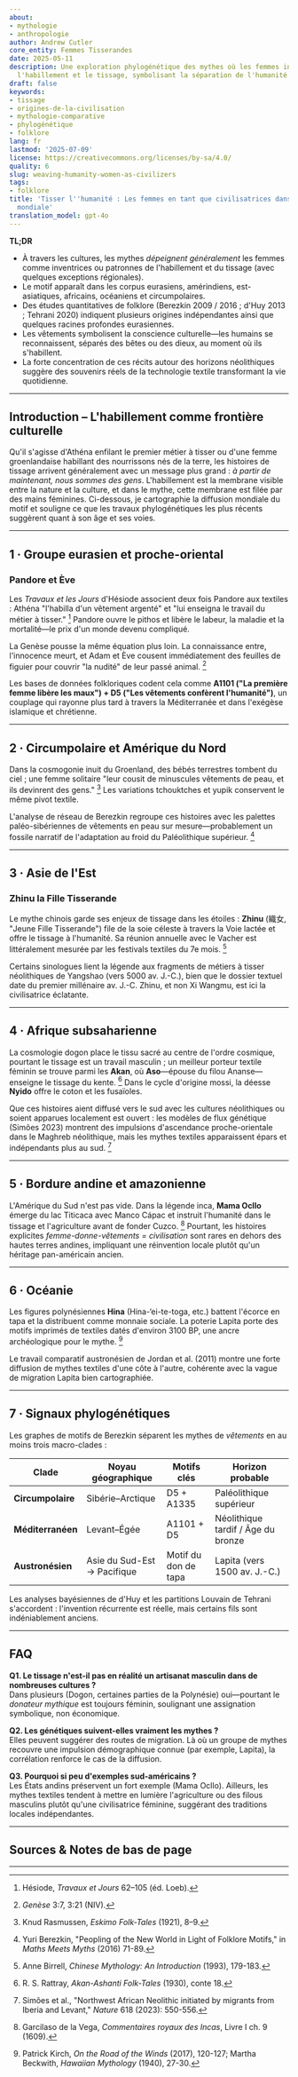 ```yaml
---
about:
- mythologie
- anthropologie
author: Andrew Cutler
core_entity: Femmes Tisserandes
date: 2025-05-11
description: Une exploration phylogénétique des mythes où les femmes introduisent
  l'habillement et le tissage, symbolisant la séparation de l'humanité de la nature.
draft: false
keywords:
- tissage
- origines-de-la-civilisation
- mythologie-comparative
- phylogénétique
- folklore
lang: fr
lastmod: '2025-07-09'
license: https://creativecommons.org/licenses/by-sa/4.0/
quality: 6
slug: weaving-humanity-women-as-civilizers
tags:
- folklore
title: 'Tisser l''humanité : Les femmes en tant que civilisatrices dans la mythologie
  mondiale'
translation_model: gpt-4o
---
```


**TL;DR**

- À travers les cultures, les mythes *dépeignent généralement* les femmes comme inventrices ou patronnes de l'habillement et du tissage (avec quelques exceptions régionales).
- Le motif apparaît dans les corpus eurasiens, amérindiens, est-asiatiques, africains, océaniens et circumpolaires.
- Des études quantitatives de folklore (Berezkin 2009 / 2016 ; d'Huy 2013 ; Tehrani 2020) indiquent plusieurs origines indépendantes ainsi que quelques racines profondes eurasiennes.
- Les vêtements symbolisent la conscience culturelle—les humains se reconnaissent, séparés des bêtes ou des dieux, au moment où ils s'habillent.
- La forte concentration de ces récits autour des horizons néolithiques suggère des souvenirs réels de la technologie textile transformant la vie quotidienne.

---

## Introduction – L'habillement comme frontière culturelle

Qu'il s'agisse d'Athéna enfilant le premier métier à tisser ou d'une femme groenlandaise habillant des nourrissons nés de la terre, les histoires de tissage arrivent généralement avec un message plus grand : *à partir de maintenant, nous sommes des gens*. L'habillement est la membrane visible entre la nature et la culture, et dans le mythe, cette membrane est filée par des mains féminines. Ci-dessous, je cartographie la diffusion mondiale du motif et souligne ce que les travaux phylogénétiques les plus récents suggèrent quant à son âge et ses voies.

---

## 1 · Groupe eurasien et proche-oriental

### Pandore et Ève

Les *Travaux et les Jours* d'Hésiode associent deux fois Pandore aux textiles : Athéna "l'habilla d'un vêtement argenté" et "lui enseigna le travail du métier à tisser." [^1] Pandore ouvre le pithos et libère le labeur, la maladie et la mortalité—le prix d'un monde devenu compliqué.

La Genèse pousse la même équation plus loin. La connaissance entre, l'innocence meurt, et Adam et Ève cousent immédiatement des feuilles de figuier pour couvrir "la nudité" de leur passé animal. [^2]

Les bases de données folkloriques codent cela comme **A1101 ("La première femme libère les maux") + D5 ("Les vêtements confèrent l'humanité")**, un couplage qui rayonne plus tard à travers la Méditerranée et dans l'exégèse islamique et chrétienne.

---

## 2 · Circumpolaire et Amérique du Nord

Dans la cosmogonie inuit du Groenland, des bébés terrestres tombent du ciel ; une femme solitaire "leur cousit de minuscules vêtements de peau, et ils devinrent des gens." [^3] Les variations tchouktches et yupik conservent le même pivot textile.

L'analyse de réseau de Berezkin regroupe ces histoires avec les palettes paléo-sibériennes de vêtements en peau sur mesure—probablement un fossile narratif de l'adaptation au froid du Paléolithique supérieur. [^4]

---

## 3 · Asie de l'Est

### Zhinu la Fille Tisserande

Le mythe chinois garde ses enjeux de tissage dans les étoiles : **Zhinu** (織女, "Jeune Fille Tisserande") file de la soie céleste à travers la Voie lactée et offre le tissage à l'humanité. Sa réunion annuelle avec le Vacher est littéralement mesurée par les festivals textiles du 7e mois. [^5]

Certains sinologues lient la légende aux fragments de métiers à tisser néolithiques de Yangshao (vers 5000 av. J.-C.), bien que le dossier textuel date du premier millénaire av. J.-C. Zhinu, et non Xi Wangmu, est ici la civilisatrice éclatante.

---

## 4 · Afrique subsaharienne

La cosmologie dogon place le tissu sacré au centre de l'ordre cosmique, pourtant le tissage est un travail masculin ; un meilleur porteur textile féminin se trouve parmi les **Akan**, où **Aso**—épouse du filou Ananse—enseigne le tissage du kente. [^6] Dans le cycle d'origine mossi, la déesse **Nyido** offre le coton et les fusaïoles.

Que ces histoires aient diffusé vers le sud avec les cultures néolithiques ou soient apparues localement est ouvert : les modèles de flux génétique (Simões 2023) montrent des impulsions d'ascendance proche-orientale dans le Maghreb néolithique, mais les mythes textiles apparaissent épars et indépendants plus au sud. [^7]

---

## 5 · Bordure andine et amazonienne

L'Amérique du Sud n'est pas vide. Dans la légende inca, **Mama Ocllo** émerge du lac Titicaca avec Manco Cápac et instruit l'humanité dans le tissage et l'agriculture avant de fonder Cuzco. [^8] Pourtant, les histoires explicites *femme-donne-vêtements = civilisation* sont rares en dehors des hautes terres andines, impliquant une réinvention locale plutôt qu'un héritage pan-américain ancien.

---

## 6 · Océanie

Les figures polynésiennes **Hina** (Hina-‘ei-te-toga, etc.) battent l'écorce en tapa et la distribuent comme monnaie sociale. La poterie Lapita porte des motifs imprimés de textiles datés d'environ 3100 BP, une ancre archéologique pour le mythe. [^9]

Le travail comparatif austronésien de Jordan et al. (2011) montre une forte diffusion de mythes textiles d'une côte à l'autre, cohérente avec la vague de migration Lapita bien cartographiée.

---

## 7 · Signaux phylogénétiques

Les graphes de motifs de Berezkin séparent les mythes de *vêtements* en au moins trois macro-clades :

| Clade | Noyau géographique | Motifs clés | Horizon probable |
|-------|--------------------|------------|------------------|
| **Circumpolaire** | Sibérie–Arctique | D5 + A1335 | Paléolithique supérieur |
| **Méditerranéen** | Levant–Égée | A1101 + D5 | Néolithique tardif / Âge du bronze |
| **Austronésien** | Asie du Sud-Est → Pacifique | Motif du don de tapa | Lapita (vers 1500 av. J.-C.) |

Les analyses bayésiennes de d'Huy et les partitions Louvain de Tehrani s'accordent : l'invention récurrente est réelle, mais certains fils sont indéniablement anciens.

---

## FAQ

**Q1. Le tissage n'est-il pas en réalité un artisanat masculin dans de nombreuses cultures ?**  
Dans plusieurs (Dogon, certaines parties de la Polynésie) oui—pourtant le *donateur mythique* est toujours féminin, soulignant une assignation symbolique, non économique.

**Q2. Les génétiques suivent-elles vraiment les mythes ?**  
Elles peuvent suggérer des routes de migration. Là où un groupe de mythes recouvre une impulsion démographique connue (par exemple, Lapita), la corrélation renforce le cas de la diffusion.

**Q3. Pourquoi si peu d'exemples sud-américains ?**  
Les États andins préservent un fort exemple (Mama Ocllo). Ailleurs, les mythes textiles tendent à mettre en lumière l'agriculture ou des filous masculins plutôt qu'une civilisatrice féminine, suggérant des traditions locales indépendantes.

---

## Sources & Notes de bas de page

[^1]: Hésiode, *Travaux et Jours* 62–105 (éd. Loeb).
[^2]: *Genèse* 3:7, 3:21 (NIV).
[^3]: Knud Rasmussen, *Eskimo Folk-Tales* (1921), 8–9.
[^4]: Yuri Berezkin, "Peopling of the New World in Light of Folklore Motifs," in *Maths Meets Myths* (2016) 71-89.
[^5]: Anne Birrell, *Chinese Mythology: An Introduction* (1993), 179-183.
[^6]: R. S. Rattray, *Akan-Ashanti Folk-Tales* (1930), conte 18.
[^7]: Simões et al., "Northwest African Neolithic initiated by migrants from Iberia and Levant," *Nature* 618 (2023): 550-556.
[^8]: Garcilaso de la Vega, *Commentaires royaux des Incas*, Livre I ch. 9 (1609).
[^9]: Patrick Kirch, *On the Road of the Winds* (2017), 120-127; Martha Beckwith, *Hawaiian Mythology* (1940), 27-30.

---
